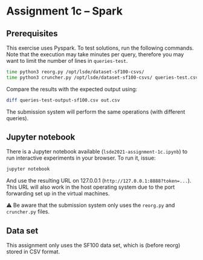 # Assignment 1c – Spark

## Prerequisites

This exercise uses Pyspark. To test solutions, run the following commands. Note that the execution may take minutes per query, therefore you may want to limit the number of lines in `queries-test`.

```bash
time python3 reorg.py /opt/lsde/dataset-sf100-csvs/
time python3 cruncher.py /opt/lsde/dataset-sf100-csvs/ queries-test.csv out.csv
```

Compare the results with the expected output using:

```bash
diff queries-test-output-sf100.csv out.csv
```

The submission system will perform the same operations (with different queries).


## Jupyter notebook

There is a Jupyter notebook available (`lsde2021-assignment-1c.ipynb`) to run interactive experiments in your browser. To run it, issue:

```bash
jupyter notebook
```

And use the resulting URL on 127.0.0.1 (`http://127.0.0.1:8888?token=...`). This URL will also work in the host operating system due to the port forwarding set up in the virtual machines.

:warning: Be aware that the submission system only uses the `reorg.py` and `cruncher.py` files.

## Data set

This assignment only uses the SF100 data set, which is (before reorg) stored in CSV format.
